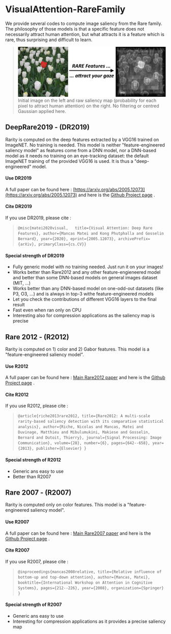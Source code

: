# VisualAttention-RareFamily

We provide several codes to compute image saliency from the Rare family. The philosophy of those models is that a specific feature does not necessarily attract human attention, but what attracts it is a feature which is rare, thus surprising and difficult to learn. 
> ![Rariy & Saliency](images/rarity.jpg) 
> Initial image on the left and raw saliency map (probability for each pixel to attract human attention) on the right. No filtering or centred Gaussian applied here. 

## DeepRare2019 - (DR2019)
Rarity is computed on the deep features extracted by a VGG16 trained on ImageNET. No training is needed. This model is neither "feature-engineered saliency model" as features come from a DNN model, nor a DNN-based model as it needs no training on an eye-tracking dataset: the default ImageNET training of the provided VGG16 is used. It is thus a "deep-engineered" model.

#### Use DR2019
A full paper can be found here : [https://arxiv.org/abs/2005.12073](https://arxiv.org/abs/2005.12073) and here is the [Github Project page](https://github.com/numediart/VisualAttention-DeepRare2019) .

#### Cite DR2019
If you use DR2019, please cite :   
>  `@misc{matei2020visual,  
 title={Visual Attention: Deep Rare Features}, author={Mancas Matei and Kong Phutphalla and Gosselin Bernard}, year={2020}, eprint={2005.12073}, archivePrefix={arXiv}, primaryClass={cs.CV}}`  

#### Special strength of DR2019
* Fully generic model with no training needed. Just run it on your images!
* Works better than Rare2012 and any other feature-engieneered model and better than some DNN-based models on general images dataset (MIT, ...)
* Works better than any DNN-based model on one-odd-out datasets (like P3, O3, ...) and is always in top-3 withe feature-engineered models
* Let you check the contributions of different VGG16 layers to the final result
* Fast even when ran only on CPU
* Interesting also for compression applications as the saliency map is precise


## Rare 2012 - (R2012)

Rarity is computed on 1) color and 2) Gabor features. This model is a "feature-engineered saliency model".

#### Use R2012
A full paper can be found here : [Main Rare2012 paper](http://applications.umons.ac.be/docnum/c7b423fd-d183-486c-9cec-966066b9b364/342FA573-191D-4A8C-9D3B-5003A53289B0/rare2012.pdf) and here is the [Github Project page](https://github.com/numediart/VisualAttention-Rare2012) .

#### Cite R2012
If you use R2012, please cite :   
>  `@article{riche2013rare2012,
  title={Rare2012: A multi-scale rarity-based saliency detection with its comparative statistical analysis},
  author={Riche, Nicolas and Mancas, Matei and Duvinage, Matthieu and Mibulumukini, Makiese and Gosselin, Bernard and Dutoit, Thierry},
  journal={Signal Processing: Image Communication},
  volume={28},
  number={6},
  pages={642--658},
  year={2013},
  publisher={Elsevier}
}`  

#### Special strength of R2012
* Generic ans easy to use
* Better than R2007


## Rare 2007 - (R2007)
Rarity is computed only on color features. This model is a "feature-engineered saliency model".

#### Use R2007
A full paper can be found here : [Main Rare2007 paper](https://www.researchgate.net/profile/Matei_Mancas/publication/221559276_Relative_Influence_of_Bottom-Up_and_Top-Down_Attention/links/09e4150c1b7dc86ef2000000.pdf) and here is the [Github Project page](https://github.com/numediart/VisualAttention-Rare2007) .

#### Cite R2007
If you use R2007, please cite :   
> `@inproceedings{mancas2008relative,
  title={Relative influence of bottom-up and top-down attention},
  author={Mancas, Matei},
  booktitle={International Workshop on Attention in Cognitive Systems},
  pages={212--226},
  year={2008},
  organization={Springer}
}`

#### Special strength of R2007
* Generic ans easy to use
* Interesting for compression applications as it provides a precise saliency map
